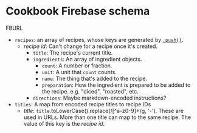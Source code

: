 # Cookbook Firebase schema

FBURL
* `recipes`: an array of recipes, whose keys are generated by [`.push()`](https://www.firebase.com/docs/web/api/firebase/push.html).
  * _recipe id_: Can't change for a recipe once it's created.
    * `title`: The recipe's current title.
    * `ingredients`: An array of ingredient objects.
      * `count`: A number or fraction.
      * `unit`: A unit that `count` counts.
      * `name`: The thing that's added to the recipe.
      * `preparation`: How the ingredient is prepared to be added to the recipe.
        e.g. "diced", "roasted", etc.
    * `directions`: Maybe markdown-encoded instructions?
* `titles`: A map from encoded recipe titles to recipe IDs
  * _title_: `title`.toLowerCase().replace(/[^a-z0-9]+/g, '-').
    These are used in URLs. More than one title can map to the same recipe.
    The value of this key is the _recipe id_.
